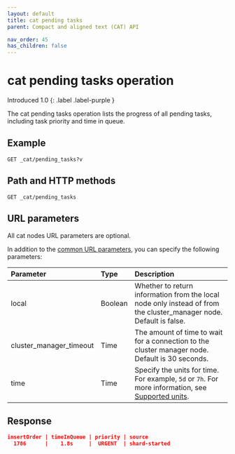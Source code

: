 ```yaml
---
layout: default
title: cat pending tasks
parent: Compact and aligned text (CAT) API

nav_order: 45
has_children: false
---
```


# cat pending tasks operation
Introduced 1.0
{: .label .label-purple }

The cat pending tasks operation lists the progress of all pending tasks, including task priority and time in queue.

## Example

```
GET _cat/pending_tasks?v
```

## Path and HTTP methods

```
GET _cat/pending_tasks
```

## URL parameters

All cat nodes URL parameters are optional.

In addition to the [common URL parameters]({{site.url}}{{site.baseurl}}/api-reference/cat/index), you can specify the following parameters:

Parameter | Type | Description
:--- | :--- | :---
local | Boolean | Whether to return information from the local node only instead of from the cluster_manager node. Default is false.
cluster_manager_timeout | Time | The amount of time to wait for a connection to the cluster manager node. Default is 30 seconds.
time | Time | Specify the units for time. For example, `5d` or `7h`. For more information, see [Supported units]({{site.url}}{{site.baseurl}}/opensearch/units/).


## Response

```json
insertOrder | timeInQueue | priority | source
  1786      |    1.8s     |  URGENT  | shard-started
```
